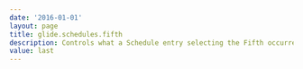 ```yaml
---
date: '2016-01-01'
layout: page
title: glide.schedules.fifth
description: Controls what a Schedule entry selecting the Fifth occurrence of a day will do, in a month with only four.last - select the last onenext - select the next one, in the next monthstrict - skip this month(this property only takes effect when glide.schedules.repeat_nth = day)
value: last
---
```

